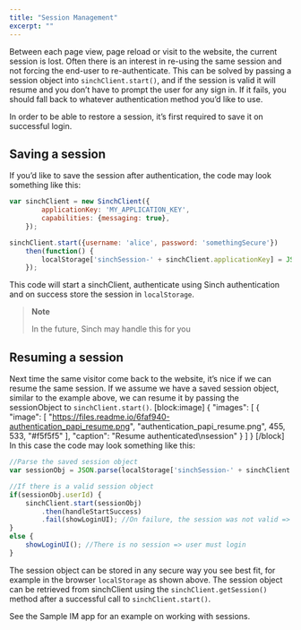 ```yaml
---
title: "Session Management"
excerpt: ""
---
```

Between each page view, page reload or visit to the website, the current session is lost. Often there is an interest in re-using the same session and not forcing the end-user to re-authenticate. This can be solved by passing a session object into `sinchClient.start()`, and if the session is valid it will resume and you don’t have to prompt the user for any sign in. If it fails, you should fall back to whatever authentication method you’d like to use.

In order to be able to restore a session, it’s first required to save it on successful login.

## Saving a session

If you’d like to save the session after authentication, the code may look something like this:
```javascript
var sinchClient = new SinchClient({
        applicationKey: 'MY_APPLICATION_KEY',
        capabilities: {messaging: true},
    });

sinchClient.start({username: 'alice', password: 'somethingSecure'})
    then(function() {
        localStorage['sinchSession-' + sinchClient.applicationKey] = JSON.stringify(sinchClient.getSession());
    });
```


This code will start a sinchClient, authenticate using Sinch authentication and on success store the session in `localStorage`.

> **Note**    
>
> In the future, Sinch may handle this for you

## Resuming a session

Next time the same visitor come back to the website, it’s nice if we can resume the same session. If we assume we have a saved session object, similar to the example above, we can resume it by passing the sessionObject to `sinchClient.start()`.
[block:image]
{
  "images": [
    {
      "image": [
        "https://files.readme.io/6faf940-authentication_papi_resume.png",
        "authentication_papi_resume.png",
        455,
        533,
        "#f5f5f5"
      ],
      "caption": "Resume authenticated\nsession"
    }
  ]
}
[/block]
In this case the code may look something like this:
```javascript
//Parse the saved session object
var sessionObj = JSON.parse(localStorage['sinchSession-' + sinchClient.applicationKey] || '{}');

//If there is a valid session object
if(sessionObj.userId) {
    sinchClient.start(sessionObj)
        .then(handleStartSuccess)
        .fail(showLoginUI); //On failure, the session was not valid => user must re-login
}
else {
    showLoginUI(); //There is no session => user must login
}
```


The session object can be stored in any secure way you see best fit, for example in the browser `localStorage` as shown above. The session object can be retrieved from sinchClient using the `sinchClient.getSession()` method after a successful call to `sinchClient.start()`.

See the Sample IM app for an example on working with sessions.